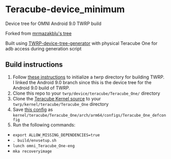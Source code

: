# Teracube-device_minimum

Device tree for OMNI Android 9.0 TWRP build

Forked from [mrmazakblu's tree](https://github.com/mrmazakblu/Teracube_minimum_twrp-device-tree)

Built using [TWRP-device-tree-generator](https://github.com/SebaUbuntu/TWRP-device-tree-generator) with physical Teracube One for adb access during generation script

## Build instructions

1. Follow [these instructions](https://github.com/minimal-manifest-twrp/platform_manifest_twrp_omni/tree/twrp-9.0#getting-started) to initialize a twrp directory for building TWRP. I linked the Android 9.0 branch since this is the device tree for the Android 9.0 build of TWRP.
2. Clone this repo to your `twrp/device/teracube/Teracube_One/` directory
3. Clone the [Teracube Kernel source](https://github.com/Teracube-Inc/kernel_teracube_one-4.4) to your `twrp/kernel/teracube/Teracube_One` directory
4. Save [this config](https://raw.githubusercontent.com/Teracube-Inc/kernel_teracube_one-4.4/teracube_one-p-oss/arch/arm64/configs/v7101o_defconfig) as `kernel/teracube/Teracube_One/arch/arm64/configs/Teracube_One_defconfig`
5. Run the following commands:
- `export ALLOW_MISSING_DEPENDENCIES=true`
- `. build/envsetup.sh`
- `lunch omni_Teracube_One-eng`
- `mka recoveryimage`
